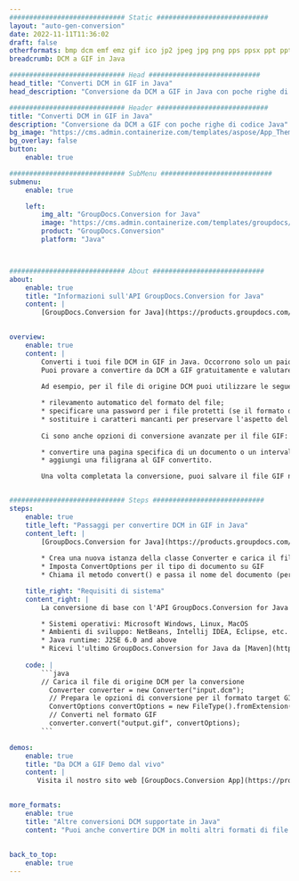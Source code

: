 ```yaml
---
############################# Static ############################
layout: "auto-gen-conversion"
date: 2022-11-11T11:36:02
draft: false
otherformats: bmp dcm emf emz gif ico jp2 jpeg jpg png pps ppsx ppt pptx psb psd svg svgz tga tif tiff webp wmf wmz
breadcrumb: DCM a GIF in Java

############################# Head ############################
head_title: "Converti DCM in GIF in Java"
head_description: "Conversione da DCM a GIF in Java con poche righe di codice. Converti oltre 160 formati di file utilizzando l'API di conversione dei documenti GroupDocs per Java"

############################# Header ############################
title: "Converti DCM in GIF in Java"
description: "Conversione da DCM a GIF con poche righe di codice Java"
bg_image: "https://cms.admin.containerize.com/templates/aspose/App_Themes/V3/images/bg/header1.png"
bg_overlay: false
button:
    enable: true

############################# SubMenu ############################
submenu:
    enable: true

    left:
        img_alt: "GroupDocs.Conversion for Java"
        image: "https://cms.admin.containerize.com/templates/groupdocs/images/product-logos/90x90-noborder/groupdocs-conversion-java.png"
        product: "GroupDocs.Conversion"
        platform: "Java"



############################# About ############################
about:
    enable: true
    title: "Informazioni sull'API GroupDocs.Conversion for Java"
    content: |
        [GroupDocs.Conversion for Java](https://products.groupdocs.com/conversion/java/) è un'API di conversione di formati di file avanzata per la conversione tra formati di immagini e documenti popolari come Microsoft Office, OpenDocument, PDF, HTML, e-mail, CAD. e molto altro ancora con poche righe di codice. L'API nativa rileva automaticamente i formati dei documenti originali e offre molte opzioni per personalizzare i documenti convertiti. Insieme alla funzione di estrazione delle informazioni da un documento, supporta anche la memorizzazione nella cache dei risultati della conversione sul disco locale per impostazione predefinita. Tuttavia, qualsiasi tipo di archiviazione della cache può essere supportato implementando le interfacce appropriate: Amazon S3, Dropbox, Google Drive, Windows Azure, Reddis o qualsiasi altro.
    

overview:
    enable: true
    content: |
        Converti i tuoi file DCM in GIF in Java. Occorrono solo un paio di righe di codice Java su qualsiasi piattaforma di tua scelta, come Windows, Linux, macOS.
        Puoi provare a convertire da DCM a GIF gratuitamente e valutare la qualità dei risultati della conversione. Insieme a semplici script di conversione file, puoi provare opzioni più sofisticate per caricare il file sorgente DCM e memorizzare l'output GIF. 
        
        Ad esempio, per il file di origine DCM puoi utilizzare le seguenti opzioni di caricamento:

        * rilevamento automatico del formato del file;
        * specificare una password per i file protetti (se il formato del file lo supporta);
        * sostituire i caratteri mancanti per preservare l'aspetto del documento.
        
        Ci sono anche opzioni di conversione avanzate per il file GIF:

        * convertire una pagina specifica di un documento o un intervallo di pagine;
        * aggiungi una filigrana al GIF convertito.

        Una volta completata la conversione, puoi salvare il file GIF nel tuo percorso file locale o in qualsiasi archivio di terze parti come FTP, Amazon S3, Google Drive, Dropbox ecc. Nota: per convertire DCM a GIF, non è necessario installare alcun software aggiuntivo, come MS Office, Open Office, Adobe Acrobat Reader ecc.


############################# Steps ############################
steps:
    enable: true
    title_left: "Passaggi per convertire DCM in GIF in Java"
    content_left: |
        [GroupDocs.Conversion for Java](https://products.groupdocs.com/conversion/java/) consente agli sviluppatori di convertire facilmente il file DCM in GIF con poche righe di codice.
        
        * Crea una nuova istanza della classe Converter e carica il file DCM con il percorso completo
        * Imposta ConvertOptions per il tipo di documento su GIF
        * Chiama il metodo convert() e passa il nome del documento (percorso completo) e il formato (GIF) come parametro

    title_right: "Requisiti di sistema"
    content_right: |
        La conversione di base con l'API GroupDocs.Conversion for Java può essere eseguita con poche righe di codice. Le nostre API sono supportate su tutte le principali piattaforme e sistemi operativi. Prima di eseguire il codice seguente, assicurati di avere i seguenti prerequisiti installati sul tuo sistema.

        * Sistemi operativi: Microsoft Windows, Linux, MacOS
        * Ambienti di sviluppo: NetBeans, Intellij IDEA, Eclipse, etc.
        * Java runtime: J2SE 6.0 and above
        * Ricevi l'ultimo GroupDocs.Conversion for Java da [Maven](https://repository.groupdocs.com/webapp/#/artifacts/browse/tree/General/repo/com/groupdocs/groupdocs-conversion)
         
    code: |
        ```java    
        // Carica il file di origine DCM per la conversione
          Converter converter = new Converter("input.dcm");
          // Prepara le opzioni di conversione per il formato target GIF
          ConvertOptions convertOptions = new FileType().fromExtension("gif").getConvertOptions();
          // Converti nel formato GIF
          converter.convert("output.gif", convertOptions);
        ```

demos:
    enable: true
    title: "Da DCM a GIF Demo dal vivo"
    content: |
       Visita il nostro sito web [GroupDocs.Conversion App](https://products.groupdocs.app/conversion/family) e prova subito la conversione da DCM a GIF. La demo gratuita ha i seguenti vantaggi
          

more_formats:
    enable: true
    title: "Altre conversioni DCM supportate in Java"
    content: "Puoi anche convertire DCM in molti altri formati di file. Si prega di consultare l'elenco di seguito."
       
       
back_to_top:
    enable: true
---
```

